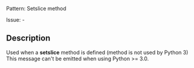 Pattern: Setslice method

Issue: -

## Description

Used when a __setslice__ method is defined (method is not used by Python 3) This message can't be emitted when using Python >= 3.0.
